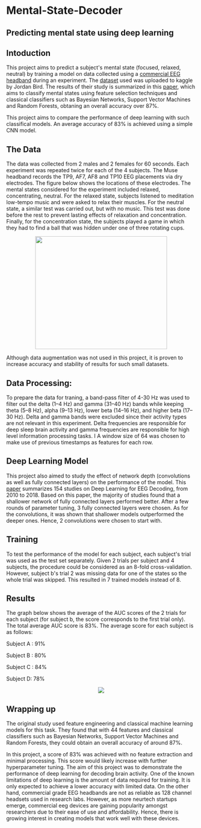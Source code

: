 # Mental-State-Decoder
## Predicting mental state using deep learning
 
## Intoduction

This project aims to predict a subject's mental state (focused, relaxed, neutral) by training a model on data collected using a [commercial EEG headband](https://choosemuse.com/shop/) during an experiment. The [dataset](https://www.kaggle.com/birdy654/eeg-brainwave-dataset-mental-state) used was uploaded to kaggle by Jordan Bird. The results of their study is summarized in this [paper](https://ieeexplore.ieee.org/abstract/document/8710576), which aims to classify mental states using feature selection techniques and classical classifiers such as Bayesian Networks, Support Vector Machines and Random Forests, obtaning an overall accuracy over 87%. 

This project aims to compare the performance of deep learning with such classifical models. An average accuracy of 83% is achieved using a simple CNN model.

## The Data

The data was collected from 2 males and 2 females for 60 seconds. Each experiment was repeated twice for each of the 4 subjects. The Muse headband records the TP9, AF7, AF8 and TP10 EEG placements via dry electrodes. The figure below shows the locations of these electrodes. The mental states considered for the experiment included relaxed, concentrating, neutral. For the relaxed state, subjects listened to meditation low-tempo music and were asked to relax their muscles. For the neutral state, a similar test was carried out, but with no music. This test was done before the rest to prevent lasting effects of relaxation and concentration. Finally, for the concentration state, the subjects played a game in which they had to find a ball that was hidden under one of three rotating cups. 

<p align="center">
  <img src="https://github.com/Atlaskz/Mental-State-Predictor/blob/main/muse%20electrodes.png" width="350" height="300">
</p>

Although data augmentation was not used in this project, it is proven to increase accuracy and stability of results for such small datasets.

## Data Processing:

To prepare the data for traning, a band-pass filter of 4-30 Hz was used to filter out the delta (1–4 Hz) and gamma (31–40 Hz) bands while keeping theta (5–8 Hz), alpha (9–13 Hz), lower beta (14–16 Hz), and higher beta (17–30 Hz). Delta and gamma bands were excluded since their activity types are not relevant in this experiment. Delta frequencies are responsible for deep sleep brain activity and gamma frequencies are responsible for high level information processing tasks.  I A window size of 64 was chosen to make use of previous timestamps as features for each row.  

## Deep Learning Model

This project also aimed to study the effect of network depth (convolutions as well as fully connected layers) on the performance of the model. This [paper](https://iopscience.iop.org/article/10.1088/1741-2552/ab260c) summarizes 154 studies on Deep Learning for EEG Decoding, from 2010 to 2018. Based on this paper, the majority of studies found that a shallower network of fully connected layers performed better. After a few rounds of parameter tuning, 3 fully connected layers were chosen. As for the convolutions, it was shown that shallower models outperformed the deeper ones. Hence, 2 convolutions were chosen to start with.

## Training

To test the performance of the model for each subject, each subject's trial was used as the test set separately. Given 2 trials per subject and 4 subjects, the procedure could be considered as an 8-fold cross-validation. However, subject b's trial 2 was missing data for one of the states so the whole trial was skipped. This resulted in 7 trained models instead of 8. 

## Results

The graph below shows the average of the AUC scores of the 2 trials for each subject (for subject b, the score corresponds to the first trial only). The total average AUC score is 83%. The average score for each subject is as follows:

Subject A : 91%

Subject B : 80%

Subject C : 84%

Subject D: 78%

<p align="center">
  <img src="https://github.com/Atlaskz/Mental-State-Predictor/blob/main/chart.png">
</p>

## Wrapping up

The original study used feature engineering and classical machine learning models for this task. They found that with 44 features and classical classifiers such as Bayesian Networks, Support Vector Machines and Random Forests, they could obtain an overall accuracy of around  87%. 

In this project, a score of 83% was achieved with no feature extraction and minimal processing. This score would likely increase with further hyperparameter tuning. The aim of this project was to demonstrate the performance of deep learning for decoding brain activity. One of the known limitations of deep learning is the amount of data required for training. It is only expected to achieve a lower accuracy with limited data. On the other hand, commercial grade EEG headbands are not as reliable as 128 channel headsets used in research labs. However, as more neurtech startups emerge, commercial eeg devices are gaining popularity amongst researchers due to their ease of use and affordability. Hence, there is growing interest in creating models that work well with these devices.

